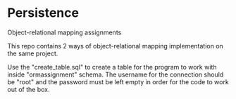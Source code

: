 # Persistence
Object-relational mapping assignments

This repo contains 2 ways of object-relational mapping implementation on the same project.

Use the "create_table.sql" to create a table for the program to work with inside "ormassignment" schema.
The username for the connection should be "root" and the password must be left empty in order for the code to work out of the box.
